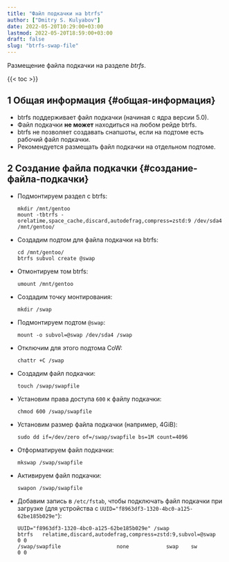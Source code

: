 ```yaml
---
title: "Файл подкачки на btrfs"
author: ["Dmitry S. Kulyabov"]
date: 2022-05-20T10:29:00+03:00
lastmod: 2022-05-20T18:59:00+03:00
draft: false
slug: "btrfs-swap-file"
---
```


Размещение файла подкачки на разделе _btrfs_.

<!--more-->

{{< toc >}}


## <span class="section-num">1</span> Общая информация {#общая-информация}

-   btrfs поддерживает файл подкачки (начиная с ядра версии 5.0).
-   Файл подкачки **не может** находиться на любом рейде btrfs.
-   btrfs не позволяет создавать снапшоты, если на подтоме есть рабочий файл подкачки.
-   Рекомендуется размещать файл подкачки на отдельном подтоме.


## <span class="section-num">2</span> Создание файла подкачки {#создание-файла-подкачки}

-   Подмонтируем раздел с btrfs:

    ```shell
    mkdir /mnt/gentoo
    mount -tbtrfs -orelatime,space_cache,discard,autodefrag,compress=zstd:9 /dev/sda4 /mnt/gentoo/
    ```
-   Создадим подтом для файла подкачки на btrfs:

    ```shell
    cd /mnt/gentoo/
    btrfs subvol create @swap
    ```
-   Отмонтируем том btrfs:

    ```shell
    umount /mnt/gentoo
    ```
-   Создадим точку монтирования:

    ```shell
    mkdir /swap
    ```
-   Подмонтируем подтом `@swap`:

    ```shell
    mount -o subvol=@swap /dev/sda4 /swap
    ```
-   Отключим для этого подтома CoW:

    ```shell
    chattr +C /swap
    ```
-   Создадим файл подкачки:

    ```shell
    touch /swap/swapfile
    ```
-   Установим права доступа `600` к файлу подкачки:

    ```shell
    chmod 600 /swap/swapfile
    ```
-   Установим размер файла подкачки (например, 4GiB):

    ```shell
    sudo dd if=/dev/zero of=/swap/swapfile bs=1M count=4096
    ```
-   Отформатируем файл подкачки:

    ```shell
    mkswap /swap/swapfile
    ```
-   Активируем файл подкачки:

    ```shell
    swapon /swap/swapfile
    ```
-   Добавим запись в `/etc/fstab`, чтобы подключать файл подкачки при загрузке (для устройства с `UUID="f8963df3-1320-4bc0-a125-62be185b029e"`):

    ```conf-unix
    UUID="f8963df3-1320-4bc0-a125-62be185b029e"	/swap               btrfs   relatime,discard,autodefrag,compress=zstd:9,subvol=@swap    0 0
    /swap/swapfile					none		    swap    sw								0 0
    ```
